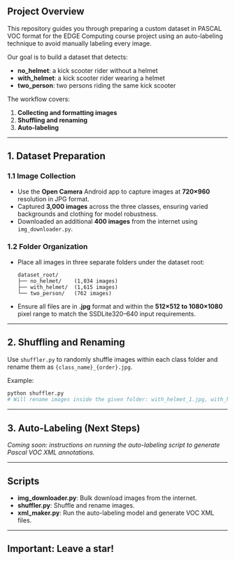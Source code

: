 ## Project Overview

This repository guides you through preparing a custom dataset in PASCAL VOC format for the EDGE Computing course project using an auto-labeling technique to avoid manually labeling every image.

Our goal is to build a dataset that detects:

* **no\_helmet**: a kick scooter rider without a helmet
* **with\_helmet**: a kick scooter rider wearing a helmet
* **two\_person**: two persons riding the same kick scooter

The workflow covers:

1. **Collecting and formatting images**
2. **Shuffling and renaming**
3. **Auto-labeling**

---

## 1. Dataset Preparation

### 1.1 Image Collection

* Use the **Open Camera** Android app to capture images at **720×960** resolution in JPG format.
* Captured **3,000 images** across the three classes, ensuring varied backgrounds and clothing for model robustness.
* Downloaded an additional **400 images** from the internet using `img_downloader.py`.

### 1.2 Folder Organization

* Place all images in three separate folders under the dataset root:

  ```
  dataset_root/
  ├── no_helmet/    (1,034 images)
  ├── with_helmet/  (1,615 images)
  └── two_person/   (762 images)
  ```
* Ensure all files are in **.jpg** format and within the **512×512 to 1080×1080** pixel range to match the SSDLite320–640 input requirements.

---

## 2. Shuffling and Renaming

Use `shuffler.py` to randomly shuffle images within each class folder and rename them as `{class_name}_{order}.jpg`.

Example:

```bash
python shuffler.py
# Will rename images inside the given folder: with_helmet_1.jpg, with_helmet_2.jpg, ...
```

---

## 3. Auto-Labeling (Next Steps)

*Coming soon: instructions on running the auto-labeling script to generate Pascal VOC XML annotations.*

---

## Scripts

* **img\_downloader.py**: Bulk download images from the internet.
* **shuffler.py**: Shuffle and rename images.
* **xml\_maker.py**: Run the auto-labeling model and generate VOC XML files.

---

## Important: Leave a star!
